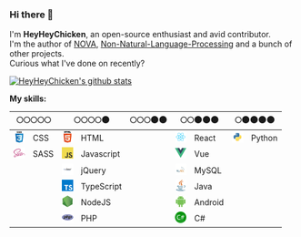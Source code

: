 ### Hi there 👋

I'm **HeyHeyChicken**, an open-source enthusiast and avid contributor.<br/>
I'm the author of <a href="https://github.com/HeyHeyChicken/NOVA">NOVA</a>, <a href="https://github.com/HeyHeyChicken/Non-Natural-Language-Processing">Non-Natural-Language-Processing</a> and a bunch of other projects.<br/>
Curious what I've done on recently?

[![HeyHeyChicken's github stats](https://github-readme-stats.vercel.app/api?username=HeyHeyChicken)](https://github.com/HeyHeyChicken)

**My skills:**

<table>
  <thead>
    <tr>
      <th colspan="2">🌕🌕🌕🌕🌕</th>
      <th colspan="2">🌕🌕🌕🌕🌑</th>
      <th colspan="2">🌕🌕🌕🌑🌑</th>
      <th colspan="2">🌕🌕🌑🌑🌑</th>
      <th colspan="2">🌕🌑🌑🌑🌑</th>
    </tr>
  </thead>
  <tbody>
    <tr>
      <td>
        <a href="https://github.com/HeyHeyChicken">
          <img height="20" src="https://raw.githubusercontent.com/github/explore/80688e429a7d4ef2fca1e82350fe8e3517d3494d/topics/css/css.png">
        </a>
      </td>
      <td>CSS</td>
      <td>
        <a href="https://github.com/HeyHeyChicken">
          <img height="20" src="https://raw.githubusercontent.com/github/explore/80688e429a7d4ef2fca1e82350fe8e3517d3494d/topics/html/html.png">
        </a>
      </td>
      <td>HTML</td>
      <td colspan="2"></td>
      <td>
        <a href="https://github.com/HeyHeyChicken">
          <img height="20" src="https://raw.githubusercontent.com/github/explore/80688e429a7d4ef2fca1e82350fe8e3517d3494d/topics/react/react.png">
        </a>
      </td>
      <td>React</td>
      <td>
        <a href="https://github.com/HeyHeyChicken">
          <img height="20" src="https://raw.githubusercontent.com/github/explore/80688e429a7d4ef2fca1e82350fe8e3517d3494d/topics/python/python.png">
        </a>
      </td>
      <td>Python</td>
    </tr>
    <tr>
      <td>
        <a href="https://github.com/HeyHeyChicken">
          <img height="20" src="https://raw.githubusercontent.com/github/explore/80688e429a7d4ef2fca1e82350fe8e3517d3494d/topics/sass/sass.png">
        </a>
      </td>
      <td>SASS</td>
      <td>
        <a href="https://github.com/HeyHeyChicken">
          <img height="20" src="https://raw.githubusercontent.com/github/explore/80688e429a7d4ef2fca1e82350fe8e3517d3494d/topics/javascript/javascript.png">
        </a>
      </td>
      <td>Javascript</td>
      <td colspan="2"></td>
      <td>
        <a href="https://github.com/HeyHeyChicken">
          <img height="20" src="https://raw.githubusercontent.com/github/explore/80688e429a7d4ef2fca1e82350fe8e3517d3494d/topics/vue/vue.png">
        </a>
      </td>
      <td>Vue</td>
      <td colspan="2"></td>
    </tr>
    <tr>
      <td colspan="2"></td>
      <td>
        <a href="https://github.com/HeyHeyChicken">
          <img height="20" src="https://raw.githubusercontent.com/github/explore/80688e429a7d4ef2fca1e82350fe8e3517d3494d/topics/jquery/jquery.png">
        </a>
      </td>
      <td>jQuery</td>
      <td colspan="2"></td>
      <td>
        <a href="https://github.com/HeyHeyChicken">
          <img height="20" src="https://raw.githubusercontent.com/github/explore/80688e429a7d4ef2fca1e82350fe8e3517d3494d/topics/mysql/mysql.png">
        </a>
      </td>
      <td>MySQL</td>
      <td colspan="2"></td>
    </tr>
    <tr>
      <td colspan="2"></td>
      <td>
        <a href="https://github.com/HeyHeyChicken">
          <img height="20" src="https://raw.githubusercontent.com/github/explore/80688e429a7d4ef2fca1e82350fe8e3517d3494d/topics/typescript/typescript.png">
        </a>
      </td>
      <td>TypeScript</td>
      <td colspan="2"></td>
      <td>
        <a href="https://github.com/HeyHeyChicken">
          <img height="20" src="https://raw.githubusercontent.com/github/explore/80688e429a7d4ef2fca1e82350fe8e3517d3494d/topics/java/java.png">
        </a>
      </td>
      <td>Java</td>
      <td colspan="2"></td>
    </tr>
    <tr>
      <td colspan="2"></td>
      <td>
        <a href="https://github.com/HeyHeyChicken">
          <img height="20" src="https://raw.githubusercontent.com/github/explore/80688e429a7d4ef2fca1e82350fe8e3517d3494d/topics/nodejs/nodejs.png">
        </a>
      </td>
      <td>NodeJS</td>
      <td colspan="2"></td>
      <td>
        <a href="https://github.com/HeyHeyChicken">
          <img height="20" src="https://raw.githubusercontent.com/github/explore/80688e429a7d4ef2fca1e82350fe8e3517d3494d/topics/android/android.png">
        </a>
      </td>
      <td>Android</td>
      <td colspan="2"></td>
    </tr>
    <tr>
      <td colspan="2"></td>
      <td>
        <a href="https://github.com/HeyHeyChicken">
          <img height="20" src="https://raw.githubusercontent.com/github/explore/80688e429a7d4ef2fca1e82350fe8e3517d3494d/topics/php/php.png">
        </a>
      </td>
      <td>PHP</td>
      <td colspan="2"></td>
      <td>
        <a href="https://github.com/HeyHeyChicken">
          <img height="20" src="https://raw.githubusercontent.com/github/explore/80688e429a7d4ef2fca1e82350fe8e3517d3494d/topics/csharp/csharp.png">
        </a>
      </td>
      <td>C#</td>
      <td colspan="2"></td>
    </tr>
  </tbody>
</table>
